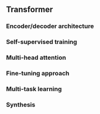 ## Transformer 
### Encoder/decoder architecture
### Self-supervised training
### Multi-head attention
### Fine-tuning approach
### Multi-task learning
### Synthesis